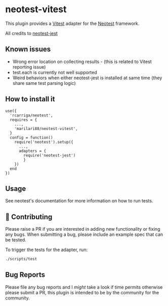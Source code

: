# neotest-vitest

This plugin provides a [Vitest](https://vitest.dev/) adapter for the [Neotest](https://github.com/rcarriga/neotest) framework.

All credits to [neotest-jest](https://github.com/haydenmeade/neotest-jest)

## Known issues
- Wrong error location on collecting results - (this is related to Vitest reporting issue)
- test.each is currently not well supported
- Weird behaviors when either neotest-jest is installed at same time (they share same test parsing logic)

## How to install it
```
use({
  'rcarriga/neotest',
  requires = {
    ...,
    'marilari88/neotest-vitest',
  }
  config = function()
    require('neotest').setup({
      ...,
      adapters = {
        require('neotest-jest') 
        }
    })
  end
})
```

## Usage

See neotest's documentation for more information on how to run tests.

## :gift: Contributing

Please raise a PR if you are interested in adding new functionality or fixing any bugs. When submitting a bug, please include an example spec that can be tested.

To trigger the tests for the adapter, run:

```sh
./scripts/test
```

## Bug Reports

Please file any bug reports and I _might_ take a look if time permits otherwise please submit a PR, this plugin is intended to be by the community for the community.
